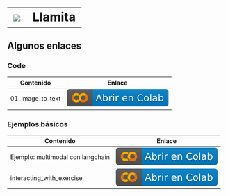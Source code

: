 <h1>
<table><tr><td valign="center"><image src="assets/llamita.png"  width="100"></td><td>Llamita</td></tr></table>
</h1>

## Algunos enlaces

### Code

| Contenido                 | Enlace |
|---------------------------------|------|
| 01_image_to_text | [![](/assets/colab-badge-es.svg)](https://colab.research.google.com/github/frautn/llamita/blob/dev/code/01_image_to_text.ipynb) |


### Ejemplos básicos

| Contenido                 | Enlace |
|---------------------------------|------|
| Ejemplo: multimodal con langchain | [![](/assets/colab-badge-es.svg)](https://colab.research.google.com/github/frautn/llamita/blob/main/cosas/langchain_multimodal_prompts.ipynb) |
| interacting_with_exercise | [![](/assets/colab-badge-es.svg)](https://colab.research.google.com/github/frautn/llamita/blob/main/cosas/interacting_with_exercise.ipynb) |

